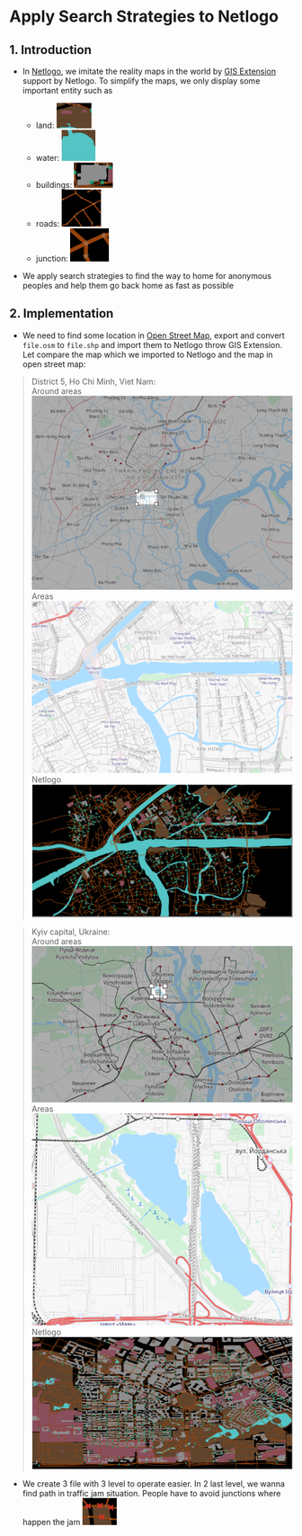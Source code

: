 # Apply Search Strategies to Netlogo

## 1. Introduction

- In [Netlogo](https://ccl.northwestern.edu/netlogo), we imitate the reality maps in the world by [GIS Extension](https://github.com/NetLogo/GIS-Extension) support by Netlogo. 
To simplify the maps, we only display some important entity such as 
    - land: ![](map_key/land.PNG)
    - water: ![](map_key/water.PNG)
    - buildings: ![](map_key/building.PNG)
    - roads: ![](map_key/road.PNG)
    - junction: ![](map_key/junction.PNG) 

- We apply search strategies to find the way to home for anonymous peoples and help them go back home as fast as possible


## 2. Implementation

- We need to find some location in [Open Street Map](https://openstreetmap.org), export and convert `file.osm` to `file.shp` and import them to Netlogo throw GIS Extension. Let compare the map which we imported to Netlogo and the map in open street map:

> District 5, Ho Chi Minh, Viet Nam: <br>
Around areas
![](map_from_satelite/HCM_District7_VietNam.png)
Areas
![](map_from_satelite/HCM_District7_VietNam_detail.png)
Netlogo
![](map_from_satelite/HCM_District7_VietNam_gis.png)

> Kyiv capital, Ukraine: <br>
Around areas
![](map_from_satelite/Kyiv_Ukraine.png)
Areas
![](map_from_satelite/Kyiv_Ukraine_detail.png)
Netlogo
![](map_from_satelite/Kyiv_Ukraine_gis.png)




- We create 3 file with 3 level to operate easier. In 2 last level, we wanna find path in traffic jam situation. People have to avoid junctions where happen the jam ![](map_key/jam.PNG)




